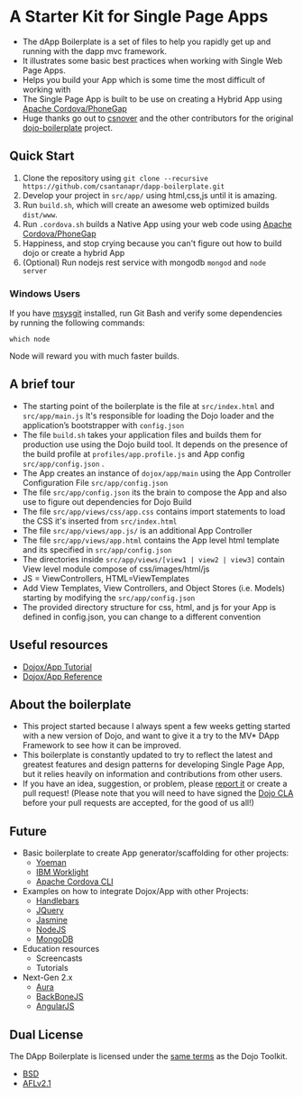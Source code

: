 A Starter Kit for Single Page Apps
===

- The dApp Boilerplate is a set of files to help you rapidly get up and running with the dapp mvc framework.
- It illustrates some basic best practices when working with Single Web Page Apps.
- Helps you build your App which is some time the most difficult of working with
- The Single Page App is built to be use on creating a Hybrid App using [Apache Cordova/PhoneGap](cordova.io)
- Huge thanks go out to [csnover](https://github.com/csnover) and the other contributors for the original [dojo-boilerplate](https://github.com/csnover/dojo-boilerplate) project.


Quick Start
-----------

1. Clone the repository using `git clone --recursive https://github.com/csantanapr/dapp-boilerplate.git`
2. Develop your project in `src/app/` using html,css,js until it is amazing.
3. Run `build.sh`, which will create an awesome web optimized builds `dist/www`.
4. Run `.cordova.sh` builds a Native App using your web code using [Apache Cordova/PhoneGap](http://cordova.io)
5. Happiness, and stop crying because you can't figure out how to build dojo or create a hybrid App
6. (Optional) Run nodejs rest service with mongodb `mongod` and `node server`


### Windows Users

If you have [msysgit](http://git-scm.com) installed, run Git Bash and verify
some dependencies by running the following commands:

    which node

Node will reward you with much faster builds.

A brief tour
------------

* The starting point of the boilerplate is the file at `src/index.html` and `src/app/main.js`
  It's responsible for loading the Dojo loader and the application’s
  bootstrapper with `config.json`
* The file `build.sh` takes your application files and builds them for
  production use using the Dojo build tool. It depends on the presence of the
  build profile at `profiles/app.profile.js` and App config `src/app/config.json` .
* The App creates an instance of `dojox/app/main` using the App Controller Configuration File  `src/app/config.json`
* The file `src/app/config.json` its the brain to compose the App and also use to figure out dependencies for Dojo Build
* The file `src/app/views/css/app.css` contains import statements to load the CSS it's inserted from `src/index.html`
* The file `src/app/views/app.js/` is an additional App Controller
* The file `src/app/views/app.html` contains the App level html template and its specified in `src/app/config.json`
* The directories inside `src/app/views/[view1 | view2 | view3]` contain View level module compose of css/images/html/js
* JS = ViewControllers, HTML=ViewTemplates
* Add View Templates, View Controllers, and Object Stores (i.e. Models) starting by modifying the `src/app/config.json`
* The provided directory structure for css, html, and js for your App is defined in config.json, you can change to a different convention

Useful resources
----------------

* [Dojox/App Tutorial](http://dojotoolkit.org/documentation/tutorials/1.9/dojox_app)
* [Dojox/App Reference](http://dojotoolkit.org/reference-guide/dojox/app.html#dojox-app)

About the boilerplate
---------------------

- This project started because I always spent a few weeks getting started with a new version of Dojo, and want to give it a try to the MV* DApp Framework to see how it can be improved.
- This boilerplate is constantly updated to try to reflect the latest and
greatest features and design patterns for developing Single Page App, but
it relies heavily on information and contributions from other users.
- If you have an idea, suggestion, or problem, please [report
it](https://github.com/csantanapr/dojo-app-boilerplate/issues) or create a pull
request! (Please note that you will need to have signed the [Dojo
CLA](http://dojofoundation.org/about/cla) before your pull requests are
accepted, for the good of us all!)

Future
---

- Basic boilerplate to create App generator/scaffolding for other projects:
  - [Yoeman](http://yeoman.io)
  - [IBM Worklight](http://ibm.com/mobilefirst)
  - [Apache Cordova CLI](http://cordova.io)
- Examples on how to integrate Dojox/App with other Projects:
  - [Handlebars](http://handlebarsjs.com)
  - [JQuery](http://jquery.com)
  - [Jasmine](http://pivotal.github.com/jasmine)
  - [NodeJS](http://nodejs.org)
  - [MongoDB](http://www.mongodb.org)
- Education resources
  - Screencasts
  - Tutorials
- Next-Gen 2.x
  - [Aura](http://aurajs.com)
  - [BackBoneJS](http://backbonejs.org)
  - [AngularJS](http://angularjs.org)

Dual License
--
The DApp Boilerplate is licensed under the [same
terms](https://github.com/dojo/dojo/blob/master/LICENSE) as the Dojo
Toolkit.

* [BSD](https://github.com/dojo/dojo/blob/master/LICENSE#L13)
* [AFLv2.1](https://github.com/dojo/dojo/blob/master/LICENSE#L43)
